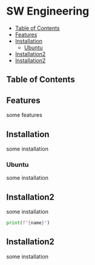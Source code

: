 # SW Engineering 

<!-- vim-markdown-toc GFM -->

- [Table of Contents](#table-of-contents)
- [Features](#features)
- [Installation](#installation)
  - [Ubuntu](#ubuntu)
- [Installation2](#installation2)
- [Installation2](#installation2-1)

<!-- vim-markdown-toc -->

## Table of Contents

## Features
some features

## Installation
some installation

### Ubuntu
some installation

## Installation2
some installation

```python
print(f"{name}")
```

## Installation2
some installation
